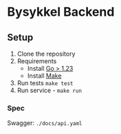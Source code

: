 # Bysykkel Backend

## Setup

1. Clone the repository
2. Requirements
   - Install [Go > 1.23](https://go.dev/doc/install)
   - Install [Make](https://www.gnu.org/software/make/)
3. Run tests `make test`
4. Run service - `make run`

### Spec

Swagger: `./docs/api.yaml`
